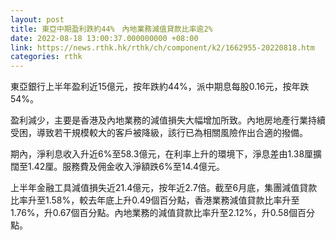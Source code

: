 ```yaml
---
layout: post
title: 東亞中期盈利跌約44%　內地業務減值貸款比率逾2%
date: 2022-08-18 13:00:37.000000000 +08:00
link: https://news.rthk.hk/rthk/ch/component/k2/1662955-20220818.htm
categories: rthk
---
```


東亞銀行上半年盈利近15億元，按年跌約44%，派中期息每股0.16元，按年跌54%。 

盈利減少，主要是香港及內地業務的減值損失大幅增加所致。內地房地產行業持續受困，導致若干規模較大的客戶被降級，該行已為相關風險作出合適的撥備。

期內，淨利息收入升近6%至58.3億元，在利率上升的環境下，淨息差由1.38厘擴闊至1.42厘。服務費及佣金收入淨額跌6%至14.4億元。

上半年金融工具減值損失近21.4億元，按年近2.7倍。截至6月底，集團減值貸款比率升至1.58%，較去年底上升0.49個百分點，香港業務減值貸款比率升至1.76%，升0.67個百分點。內地業務的減值貸款比率升至2.12%，升0.58個百分點。
